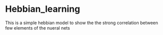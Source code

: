 # Hebbian_learning
This is a simple hebbian model to show the the strong correlation between few elements of the nueral nets
